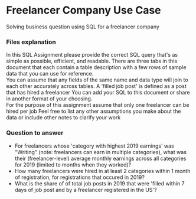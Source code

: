 # Freelancer Company Use Case
Solving business question using SQL for a freelancer company

### Files explanation
In this SQL Assignment please provide the correct SQL query that's as simple as possible, efficient, and readable.
There are three tabs in this document that each contain a table description with a few rows of sample data that you can use for reference.  
You can assume that any fields of the same name and data type will join to each other accurately across tables. 
A 'filled job post' is defined as a post that has hired a freelancer
You can add your SQL to this document or share in another format of your choosing.  
For the purpose of this assignment assume that only one freelancer can be hired per job
Feel free to list any other assumptions you make about the data or include other notes to clarify your work

### Question to answer
* For freelancers whose 'category with highest 2019 earnings' was "Writing" (note: freelancers can earn in multiple categories), what was their (freelancer-level) average monthly earnings across all categories for 2019 (limited to months when they worked)?
* How many freelancers were hired in at least 2 categories within 1 month of registration, for registrations that occured in 2019?
* What is the share of of total job posts in 2019 that were 'filled within 7 days of job post and by a freelancer registered in the US'?
